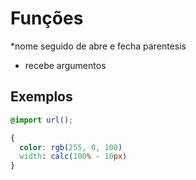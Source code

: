# Funções

\*nome seguido de abre e fecha parentesis

- recebe argumentos

## Exemplos

```css
@import url();

{
  color: rgb(255, 0, 100)
  width: calc(100% - 10px)
}

```
